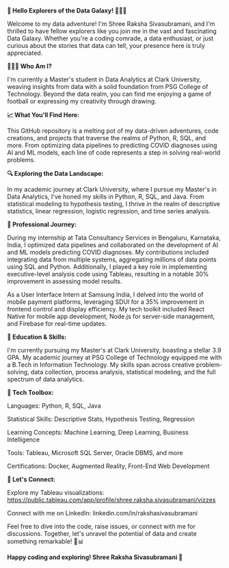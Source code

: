 
**🚀 Hello Explorers of the Data Galaxy! 🌌👋🏾**

Welcome to my data adventure! I'm Shree Raksha Sivasubramani, and I'm thrilled to have fellow explorers like you join me in the vast and fascinating Data Galaxy. Whether you're a coding comrade, a data enthusiast, or just curious about the stories that data can tell, your presence here is truly appreciated.

**👩🏾‍💻 Who Am I?**

I'm currently a Master's student in Data Analytics at Clark University, weaving insights from data with a solid foundation from PSG College of Technology. Beyond the data realm, you can find me enjoying a game of football or expressing my creativity through drawing.

**📈 What You'll Find Here:**

This GitHub repository is a melting pot of my data-driven adventures, code creations, and projects that traverse the realms of Python, R, SQL, and more. From optimizing data pipelines to predicting COVID diagnoses using AI and ML models, each line of code represents a step in solving real-world problems.

**🔍 Exploring the Data Landscape:**

In my academic journey at Clark University, where I pursue my Master's in Data Analytics, I've honed my skills in Python, R, SQL, and Java. From statistical modeling to hypothesis testing, I thrive in the realm of descriptive statistics, linear regression, logistic regression, and time series analysis.

**💼 Professional Journey:**

During my internship at Tata Consultancy Services in Bengaluru, Karnataka, India, I optimized data pipelines and collaborated on the development of AI and ML models predicting COVID diagnoses. My contributions included integrating data from multiple systems, aggregating millions of data points using SQL and Python. Additionally, I played a key role in implementing executive-level analysis code using Tableau, resulting in a notable 30% improvement in assessing model results.

As a User Interface Intern at Samsung India, I delved into the world of mobile payment platforms, leveraging SDUI for a 35% improvement in frontend control and display efficiency. My tech toolkit included React Native for mobile app development, Node.js for server-side management, and Firebase for real-time updates.

**🚀 Education & Skills:**

I'm currently pursuing my Master's at Clark University, boasting a stellar 3.9 GPA. My academic journey at PSG College of Technology equipped me with a B.Tech in Information Technology. My skills span across creative problem-solving, data collection, process analysis, statistical modeling, and the full spectrum of data analytics.

**🧰 Tech Toolbox:**

Languages: Python, R, SQL, Java

Statistical Skills: Descriptive Stats, Hypothesis Testing, Regression

Learning Concepts: Machine Learning, Deep Learning, Business Intelligence

Tools: Tableau, Microsoft SQL Server, Oracle DBMS, and more

Certifications: Docker, Augmented Reality, Front-End Web Development

**📱 Let's Connect:**

Explore my Tableau visualizations: https://public.tableau.com/app/profile/shree.raksha.sivasubramani/vizzes

Connect with me on LinkedIn: linkedin.com/in/rakshasivasubramani

Feel free to dive into the code, raise issues, or connect with me for discussions. Together, let's unravel the potential of data and create something remarkable! 🚀📊

**Happy coding and exploring!
Shree Raksha Sivasubramani 🌟**

